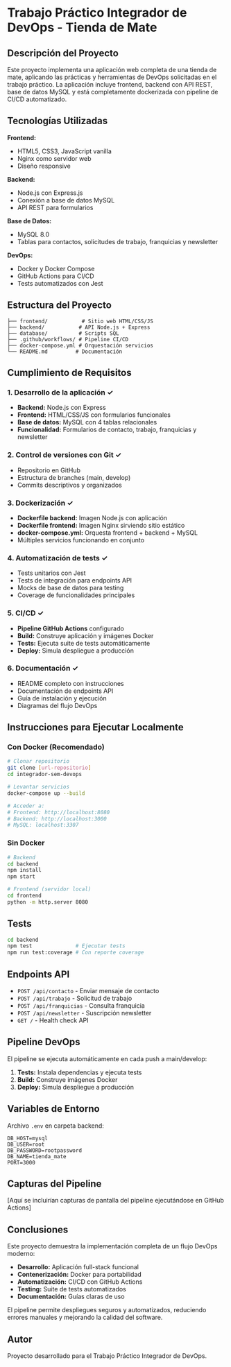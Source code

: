 # Trabajo Práctico Integrador de DevOps - Tienda de Mate

## Descripción del Proyecto

Este proyecto implementa una aplicación web completa de una tienda de mate, aplicando las prácticas y herramientas de DevOps solicitadas en el trabajo práctico. La aplicación incluye frontend, backend con API REST, base de datos MySQL y está completamente dockerizada con pipeline de CI/CD automatizado.

## Tecnologías Utilizadas

**Frontend:**
- HTML5, CSS3, JavaScript vanilla
- Nginx como servidor web
- Diseño responsive

**Backend:**
- Node.js con Express.js
- Conexión a base de datos MySQL
- API REST para formularios

**Base de Datos:**
- MySQL 8.0
- Tablas para contactos, solicitudes de trabajo, franquicias y newsletter

**DevOps:**
- Docker y Docker Compose
- GitHub Actions para CI/CD
- Tests automatizados con Jest

## Estructura del Proyecto

```
├── frontend/           # Sitio web HTML/CSS/JS
├── backend/           # API Node.js + Express
├── database/          # Scripts SQL
├── .github/workflows/ # Pipeline CI/CD
├── docker-compose.yml # Orquestación servicios
└── README.md         # Documentación
```

## Cumplimiento de Requisitos

### 1. Desarrollo de la aplicación ✓
- **Backend:** Node.js con Express
- **Frontend:** HTML/CSS/JS con formularios funcionales
- **Base de datos:** MySQL con 4 tablas relacionales
- **Funcionalidad:** Formularios de contacto, trabajo, franquicias y newsletter

### 2. Control de versiones con Git ✓
- Repositorio en GitHub
- Estructura de branches (main, develop)
- Commits descriptivos y organizados

### 3. Dockerización ✓
- **Dockerfile backend:** Imagen Node.js con aplicación
- **Dockerfile frontend:** Imagen Nginx sirviendo sitio estático
- **docker-compose.yml:** Orquesta frontend + backend + MySQL
- Múltiples servicios funcionando en conjunto

### 4. Automatización de tests ✓
- Tests unitarios con Jest
- Tests de integración para endpoints API
- Mocks de base de datos para testing
- Coverage de funcionalidades principales

### 5. CI/CD ✓
- **Pipeline GitHub Actions** configurado
- **Build:** Construye aplicación y imágenes Docker
- **Tests:** Ejecuta suite de tests automáticamente
- **Deploy:** Simula despliegue a producción

### 6. Documentación ✓
- README completo con instrucciones
- Documentación de endpoints API
- Guía de instalación y ejecución
- Diagramas del flujo DevOps

## Instrucciones para Ejecutar Localmente

### Con Docker (Recomendado)

```bash
# Clonar repositorio
git clone [url-repositorio]
cd integrador-sem-devops

# Levantar servicios
docker-compose up --build

# Acceder a:
# Frontend: http://localhost:8080
# Backend: http://localhost:3000
# MySQL: localhost:3307
```

### Sin Docker

```bash
# Backend
cd backend
npm install
npm start

# Frontend (servidor local)
cd frontend
python -m http.server 8080
```

## Tests

```bash
cd backend
npm test              # Ejecutar tests
npm run test:coverage # Con reporte coverage
```

## Endpoints API

- `POST /api/contacto` - Enviar mensaje de contacto
- `POST /api/trabajo` - Solicitud de trabajo
- `POST /api/franquicias` - Consulta franquicia
- `POST /api/newsletter` - Suscripción newsletter
- `GET /` - Health check API

## Pipeline DevOps

El pipeline se ejecuta automáticamente en cada push a main/develop:

1. **Tests:** Instala dependencias y ejecuta tests
2. **Build:** Construye imágenes Docker
3. **Deploy:** Simula despliegue a producción

## Variables de Entorno

Archivo `.env` en carpeta backend:
```
DB_HOST=mysql
DB_USER=root
DB_PASSWORD=rootpassword
DB_NAME=tienda_mate
PORT=3000
```

## Capturas del Pipeline

[Aquí se incluirían capturas de pantalla del pipeline ejecutándose en GitHub Actions]

## Conclusiones

Este proyecto demuestra la implementación completa de un flujo DevOps moderno:

- **Desarrollo:** Aplicación full-stack funcional
- **Contenerización:** Docker para portabilidad
- **Automatización:** CI/CD con GitHub Actions
- **Testing:** Suite de tests automatizados
- **Documentación:** Guías claras de uso

El pipeline permite despliegues seguros y automatizados, reduciendo errores manuales y mejorando la calidad del software.

## Autor

Proyecto desarrollado para el Trabajo Práctico Integrador de DevOps.